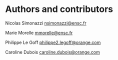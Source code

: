 <!--
/*
 * Copyright 2021 Orange
 *
 * Licensed under the Creative Common by-nc-sa License, Version 4.0 (the "License");
 * you may not use this file except in compliance with the License.
 *    You may obtain a copy of the License at
 *
 * https://creativecommons.org/licenses/by-nc-sa/4.0/
 * https://creativecommons.org/licenses/by-nc-sa/4.0/legalcode.fr
 *
 *    Unless required by applicable law or agreed to in writing, software
 * distributed under the License is distributed on an "AS IS" BASIS,
 *    WITHOUT WARRANTIES OR CONDITIONS OF ANY KIND, either express or implied.
 *    See the License for the specific language governing permissions and
 * limitations under the License.
 */
-->
# Authors and contributors

Nicolas Simonazzi <nsimonazzi@ensc.fr>

Marie Morelle <mmorelle@ensc.fr>

Philippe Le Goff <philippe2.legoff@orange.com>

Caroline Dubois <caroline.dubois@orange.com>
